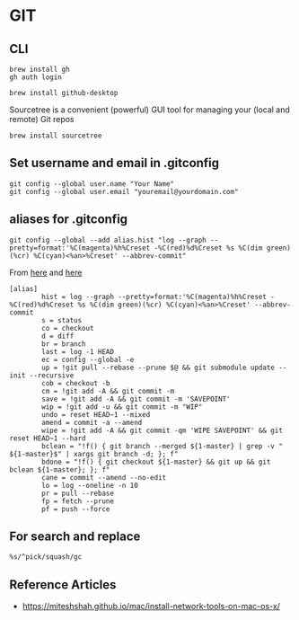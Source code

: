 # GIT

## CLI

```shell
brew install gh
gh auth login
```

```shell
brew install github-desktop
```

Sourcetree is a convenient (powerful) GUI tool for managing your (local and remote) Git repos

```shell
brew install sourcetree
```

## Set username and email in .gitconfig

```shell
git config --global user.name "Your Name"
git config --global user.email "youremail@yourdomain.com"
```

## aliases for .gitconfig

```shell
git config --global --add alias.hist "log --graph --pretty=format:'%C(magenta)%h%Creset -%C(red)%d%Creset %s %C(dim green)(%cr) %C(cyan)<%an>%Creset' --abbrev-commit"
```

From [here](https://haacked.com/archive/2014/07/28/github-flow-aliases/)
and [here](https://victorzhou.com/blog/git-aliases/)

```shell
[alias]
        hist = log --graph --pretty=format:'%C(magenta)%h%Creset -%C(red)%d%Creset %s %C(dim green)(%cr) %C(cyan)<%an>%Creset' --abbrev-commit
        s = status
        co = checkout
        d = diff
        br = branch
        last = log -1 HEAD
        ec = config --global -e
        up = !git pull --rebase --prune $@ && git submodule update --init --recursive
        cob = checkout -b
        cm = !git add -A && git commit -m
        save = !git add -A && git commit -m 'SAVEPOINT'
        wip = !git add -u && git commit -m "WIP"
        undo = reset HEAD~1 --mixed
        amend = commit -a --amend
        wipe = !git add -A && git commit -qm 'WIPE SAVEPOINT' && git reset HEAD~1 --hard
        bclean = "!f() { git branch --merged ${1-master} | grep -v " ${1-master}$" | xargs git branch -d; }; f"
        bdone = "!f() { git checkout ${1-master} && git up && git bclean ${1-master}; }; f"
        cane = commit --amend --no-edit
        lo = log --oneline -n 10
        pr = pull --rebase
        fp = fetch --prune
        pf = push --force
```

## For search and replace

```shell
%s/^pick/squash/gc
```

## Reference Articles

* <https://miteshshah.github.io/mac/install-network-tools-on-mac-os-x/>
